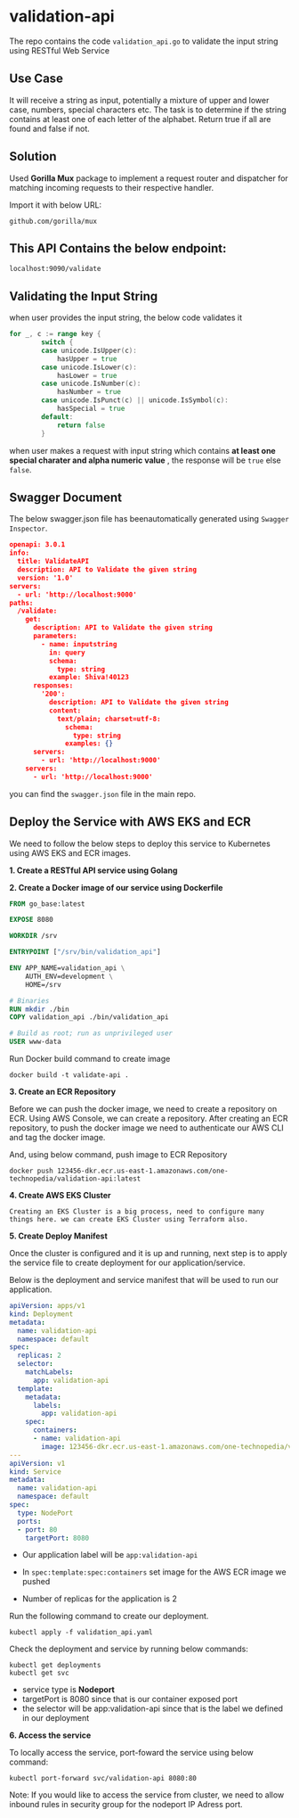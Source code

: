 # validation-api
The repo contains the code `validation_api.go` to validate the input string using RESTful Web Service

## Use Case
It will receive a string as input, potentially a mixture of upper and lower case, numbers, special characters etc. The task is to determine if the string contains at least one of each letter of the alphabet. Return true if all are found and false if not.

## Solution

Used **Gorilla Mux** package to implement a request router and dispatcher for matching incoming requests to their respective handler.

Import it with below URL:

```
github.com/gorilla/mux
```

## This API Contains the below endpoint:

```
localhost:9090/validate
```

## Validating the Input String
when user provides the input string, the below code validates it 

```go
for _, c := range key {
		switch {
		case unicode.IsUpper(c):
			hasUpper = true
		case unicode.IsLower(c):
			hasLower = true
		case unicode.IsNumber(c):
			hasNumber = true
		case unicode.IsPunct(c) || unicode.IsSymbol(c):
			hasSpecial = true
		default:
			return false
		}
```

when user makes a request with input string which contains **at least one special charater and alpha numeric value** , the response will be `true` else `false`.



## Swagger Document

The below swagger.json file has beenautomatically generated using `Swagger Inspector`.

```json
openapi: 3.0.1
info:
  title: ValidateAPI
  description: API to Validate the given string
  version: '1.0'
servers:
  - url: 'http://localhost:9000'
paths:
  /validate:
    get:
      description: API to Validate the given string
      parameters:
        - name: inputstring
          in: query
          schema:
            type: string
          example: Shiva!40123
      responses:
        '200':
          description: API to Validate the given string
          content:
            text/plain; charset=utf-8:
              schema:
                type: string
              examples: {}
      servers:
        - url: 'http://localhost:9000'
    servers:
      - url: 'http://localhost:9000'
```
you can find the `swagger.json` file in the main repo.

## Deploy the Service with AWS EKS and ECR

We need to follow the below steps to deploy this service to Kubernetes using AWS EKS and ECR images.

**1. Create a RESTful API service using Golang**
   
**2. Create a Docker image of our service using Dockerfile**
   
```dockerfile
FROM go_base:latest

EXPOSE 8080

WORKDIR /srv

ENTRYPOINT ["/srv/bin/validation_api"]

ENV APP_NAME=validation_api \
    AUTH_ENV=development \
    HOME=/srv

# Binaries
RUN mkdir ./bin
COPY validation_api ./bin/validation_api

# Build as root; run as unprivileged user
USER www-data
```
Run Docker build command to create image

```
docker build -t validate-api .
```

**3. Create an ECR Repository**
   
   Before we can push the docker image, we need to create a repository on ECR. Using AWS Console, we can create a repository. After creating an ECR repository, to push the docker image we need to authenticate our AWS CLI and tag the docker image.

   And, using below command, push image to ECR Repository

```
docker push 123456-dkr.ecr.us-east-1.amazonaws.com/one-technopedia/validation-api:latest
```

**4. Create AWS EKS Cluster**

    Creating an EKS Cluster is a big process, need to configure many things here. we can create EKS Cluster using Terraform also.

**5. Create Deploy Manifest**
   
   Once the cluster is configured and it is up and running, next step is to apply the service file to create deployment for our application/service.

   Below is the deployment and service manifest that will be used to run our application.

```yaml
apiVersion: apps/v1
kind: Deployment
metadata:
  name: validation-api
  namespace: default
spec:
  replicas: 2
  selector:
    matchLabels:
      app: validation-api
  template:
    metadata:
      labels:
        app: validation-api
    spec:
      containers:
      - name: validation-api
        image: 123456-dkr.ecr.us-east-1.amazonaws.com/one-technopedia/validation-api:latest
---
apiVersion: v1
kind: Service
metadata:
  name: validation-api
  namespace: default
spec:
  type: NodePort
  ports:
  - port: 80
    targetPort: 8080
```
* Our application label will be `app:validation-api`

* In `spec:template:spec:containers` set image for the AWS ECR image we pushed

* Number of replicas for the application is 2

Run the following command to create our deployment.

```
kubectl apply -f validation_api.yaml
```

Check the deployment and service by running below commands:

```
kubectl get deployments
kubectl get svc
```

* service type is **Nodeport**
* targetPort is 8080 since that is our container exposed port
* the selector will be app:validation-api since that is the label we defined in our deployment


**6. Access the service**
   
   To locally access the service, port-foward the service using below command:

```
kubectl port-forward svc/validation-api 8080:80
```

Note: If you would like to access the service from cluster, we need to allow inbound rules in security group for the nodeport IP Adress port.






















